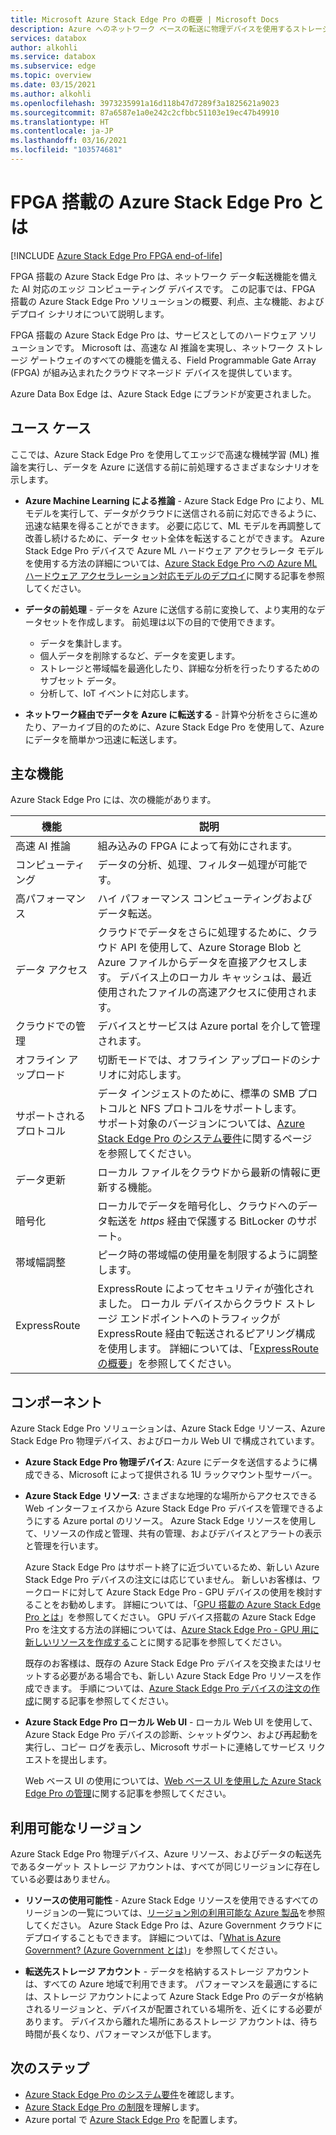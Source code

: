 ```yaml
---
title: Microsoft Azure Stack Edge Pro の概要 | Microsoft Docs
description: Azure へのネットワーク ベースの転送に物理デバイスを使用するストレージ ソリューションである Azure Stack Edge Pro について説明します。
services: databox
author: alkohli
ms.service: databox
ms.subservice: edge
ms.topic: overview
ms.date: 03/15/2021
ms.author: alkohli
ms.openlocfilehash: 3973235991a16d118b47d7289f3a1825621a9023
ms.sourcegitcommit: 87a6587e1a0e242c2cfbbc51103e19ec47b49910
ms.translationtype: HT
ms.contentlocale: ja-JP
ms.lasthandoff: 03/16/2021
ms.locfileid: "103574681"
---
```

# <a name="what-is-azure-stack-edge-pro-with-fpga"></a>FPGA 搭載の Azure Stack Edge Pro とは

[!INCLUDE [Azure Stack Edge Pro FPGA end-of-life](../../includes/azure-stack-edge-fpga-eol.md)]

FPGA 搭載の Azure Stack Edge Pro は、ネットワーク データ転送機能を備えた AI 対応のエッジ コンピューティング デバイスです。 この記事では、FPGA 搭載の Azure Stack Edge Pro ソリューションの概要、利点、主な機能、およびデプロイ シナリオについて説明します。

FPGA 搭載の Azure Stack Edge Pro は、サービスとしてのハードウェア ソリューションです。 Microsoft は、高速な AI 推論を実現し、ネットワーク ストレージ ゲートウェイのすべての機能を備える、Field Programmable Gate Array (FPGA) が組み込まれたクラウドマネージド デバイスを提供しています。

Azure Data Box Edge は、Azure Stack Edge にブランドが変更されました。

## <a name="use-cases"></a>ユース ケース

ここでは、Azure Stack Edge Pro を使用してエッジで高速な機械学習 (ML) 推論を実行し、データを Azure に送信する前に前処理するさまざまなシナリオを示します。

- **Azure Machine Learning による推論** - Azure Stack Edge Pro により、ML モデルを実行して、データがクラウドに送信される前に対応できるように、迅速な結果を得ることができます。 必要に応じて、ML モデルを再調整して改善し続けるために、データ セット全体を転送することができます。 Azure Stack Edge Pro デバイスで Azure ML ハードウェア アクセラレータ モデルを使用する方法の詳細については、[Azure Stack Edge Pro への Azure ML ハードウェア アクセラレーション対応モデルのデプロイ](../machine-learning/how-to-deploy-fpga-web-service.md#deploy-to-a-local-edge-server)に関する記事を参照してください。

- **データの前処理** - データを Azure に送信する前に変換して、より実用的なデータセットを作成します。 前処理は以下の目的で使用できます。 

    - データを集計します。
    - 個人データを削除するなど、データを変更します。
    - ストレージと帯域幅を最適化したり、詳細な分析を行ったりするためのサブセット データ。
    - 分析して、IoT イベントに対応します。 

- **ネットワーク経由でデータを Azure に転送する** - 計算や分析をさらに進めたり、アーカイブ目的のために、Azure Stack Edge Pro を使用して、Azure にデータを簡単かつ迅速に転送します。 

## <a name="key-capabilities"></a>主な機能

Azure Stack Edge Pro には、次の機能があります。

|機能 |説明  |
|---------|---------|
|高速 AI 推論| 組み込みの FPGA によって有効にされます。|
|コンピューティング       |データの分析、処理、フィルター処理が可能です。|
|高パフォーマンス | ハイ パフォーマンス コンピューティングおよびデータ転送。|
|データ アクセス     | クラウドでデータをさらに処理するために、クラウド API を使用して、Azure Storage Blob と Azure ファイルからデータを直接アクセスします。 デバイス上のローカル キャッシュは、最近使用されたファイルの高速アクセスに使用されます。|
|クラウドでの管理     |デバイスとサービスは Azure portal を介して管理されます。  |
|オフライン アップロード     | 切断モードでは、オフライン アップロードのシナリオに対応します。|
|サポートされるプロトコル     | データ インジェストのために、標準の SMB プロトコルと NFS プロトコルをサポートします。 <br> サポート対象のバージョンについては、[Azure Stack Edge Pro のシステム要件](azure-stack-edge-system-requirements.md)に関するページを参照してください。|
|データ更新     | ローカル ファイルをクラウドから最新の情報に更新する機能。|
|暗号化    | ローカルでデータを暗号化し、クラウドへのデータ転送を *https* 経由で保護する BitLocker のサポート。|
|帯域幅調整| ピーク時の帯域幅の使用量を制限するように調整します。|
|ExpressRoute | ExpressRoute によってセキュリティが強化されました。 ローカル デバイスからクラウド ストレージ エンドポイントへのトラフィックが ExpressRoute 経由で転送されるピアリング構成を使用します。 詳細については、「[ExpressRoute の概要](../expressroute/expressroute-introduction.md)」を参照してください。

## <a name="components"></a>コンポーネント

Azure Stack Edge Pro ソリューションは、Azure Stack Edge リソース、Azure Stack Edge Pro 物理デバイス、およびローカル Web UI で構成されています。

* **Azure Stack Edge Pro 物理デバイス**: Azure にデータを送信するように構成できる、Microsoft によって提供される 1U ラックマウント型サーバー。
    
* **Azure Stack Edge リソース**: さまざまな地理的な場所からアクセスできる Web インターフェイスから Azure Stack Edge Pro デバイスを管理できるようにする Azure portal のリソース。 Azure Stack Edge リソースを使用して、リソースの作成と管理、共有の管理、およびデバイスとアラートの表示と管理を行います。
  
   <!--[The Azure Stack Edge service in Azure portal](media/data-box-overview/data-box-Edge-service1.png)-->

   Azure Stack Edge Pro はサポート終了に近づいているため、新しい Azure Stack Edge Pro デバイスの注文には応じていません。 新しいお客様は、ワークロードに対して Azure Stack Edge Pro - GPU デバイスの使用を検討することをお勧めします。 詳細については、「[GPU 搭載の Azure Stack Edge Pro とは](azure-stack-edge-gpu-overview.md)」を参照してください。 GPU デバイス搭載の Azure Stack Edge Pro を注文する方法の詳細については、[Azure Stack Edge Pro - GPU 用に新しいリソースを作成する](azure-stack-edge-gpu-deploy-prep.md?tabs=azure-portal#create-a-new-resource)ことに関する記事を参照してください。

   既存のお客様は、既存の Azure Stack Edge Pro デバイスを交換またはリセットする必要がある場合でも、新しい Azure Stack Edge Pro リソースを作成できます。 手順については、[Azure Stack Edge Pro デバイスの注文の作成](azure-stack-edge-deploy-prep.md#create-new-resource-for-existing-device)に関する記事を参照してください。

* **Azure Stack Edge Pro ローカル Web UI** - ローカル Web UI を使用して、Azure Stack Edge Pro デバイスの診断、シャットダウン、および再起動を実行し、コピー ログを表示し、Microsoft サポートに連絡してサービス リクエストを提出します。

    <!--![The Azure Stack Edge Pro local web UI](media/data-box-Edge-overview/data-box-Edge-local-web-ui.png)-->

    Web ベース UI の使用については、[Web ベース UI を使用した Azure Stack Edge Pro の管理](azure-stack-edge-manage-access-power-connectivity-mode.md)に関する記事を参照してください。

## <a name="region-availability"></a>利用可能なリージョン

Azure Stack Edge Pro 物理デバイス、Azure リソース、およびデータの転送先であるターゲット ストレージ アカウントは、すべてが同じリージョンに存在している必要はありません。

- **リソースの使用可能性** - Azure Stack Edge リソースを使用できるすべてのリージョンの一覧については、[リージョン別の利用可能な Azure 製品](https://azure.microsoft.com/global-infrastructure/services/?products=databox&regions=all)を参照してください。 Azure Stack Edge Pro は、Azure Government クラウドにデプロイすることもできます。 詳細については、「[What is Azure Government? (Azure Government とは)](../azure-government/documentation-government-welcome.md)」を参照してください。
    
- **転送先ストレージ アカウント** - データを格納するストレージ アカウントは、すべての Azure 地域で利用できます。 パフォーマンスを最適にするには、ストレージ アカウントによって Azure Stack Edge Pro のデータが格納されるリージョンと、デバイスが配置されている場所を、近くにする必要があります。 デバイスから離れた場所にあるストレージ アカウントは、待ち時間が長くなり、パフォーマンスが低下します。

## <a name="next-steps"></a>次のステップ

- [Azure Stack Edge Pro のシステム要件](azure-stack-edge-system-requirements.md)を確認します。
- [Azure Stack Edge Pro の制限](azure-stack-edge-limits.md)を理解します。
- Azure portal で [Azure Stack Edge Pro](azure-stack-edge-deploy-prep.md) を配置します。